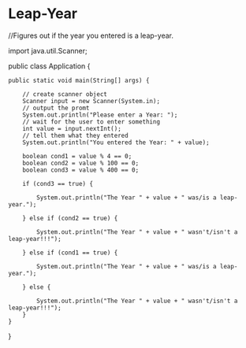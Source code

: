 # Leap-Year
//Figures out if the year you entered is a leap-year.

import java.util.Scanner;

public class Application {

	public static void main(String[] args) {

		// create scanner object
		Scanner input = new Scanner(System.in);
		// output the promt
		System.out.println("Please enter a Year: ");
		// wait for the user to enter something
		int value = input.nextInt();
		// tell them what they entered
		System.out.println("You entered the Year: " + value);

		boolean cond1 = value % 4 == 0;
		boolean cond2 = value % 100 == 0;
		boolean cond3 = value % 400 == 0;

		if (cond3 == true) {

			System.out.println("The Year " + value + " was/is a leap-year.");

		} else if (cond2 == true) {

			System.out.println("The Year " + value + " wasn't/isn't a leap-year!!!");

		} else if (cond1 == true) {

			System.out.println("The Year " + value + " was/is a leap-year.");

		} else {

			System.out.println("The Year " + value + " wasn't/isn't a leap-year!!!");
		}
	}
}

